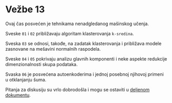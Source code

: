 # Vežbe 13

Ovaj čas posvećen je tehnikama nenadgledanog mašinskog učenja. 

Sveske `01` i `02` približavaju algoritam klasterovanja `k-sredina`. 

Sveska `03` se odnosi, takođe, na zadatak klasterovanja i približava modele zasnovane na mešavini normalnih raspodela. 

Sveske `04` i `05` pokrivaju analizu glavnih komponenti i neke aspekte redukcije dimenzionalnosti skupa podataka.

Svaska `06` je posvećena autoenkoderima i jednoj posebnoj njihovoj primeni u otklanjanju šuma. 

Pitanja za diskusiju su vrlo dobrodošla i mogu se ostaviti u [deljenom dokumentu](https://docs.google.com/document/d/1lJX3Q6ycAXMLgGagqKnWTR4SQoKGhCodrH8cCgL58Ws/edit?usp=sharing).

